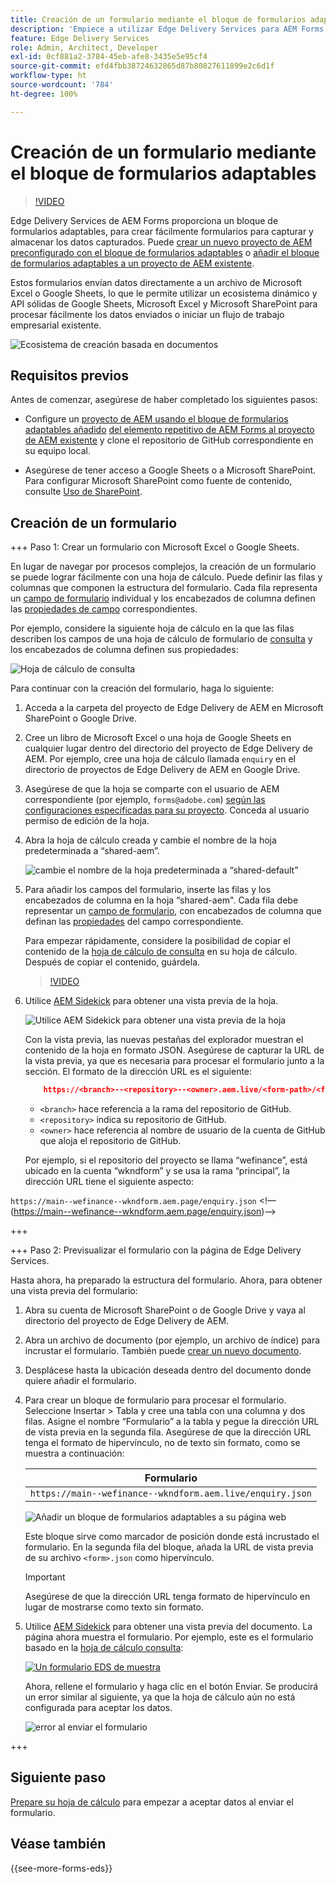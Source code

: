 ```yaml
---
title: Creación de un formulario mediante el bloque de formularios adaptables
description: 'Empiece a utilizar Edge Delivery Services para AEM Forms. Elabore formularios perfectos rápidamente. Creación basada en documentos de AEM Forms Edge Delivery: velocidad increíble, formularios compatibles con SEO y motores de búsqueda para usuarios más satisfechos.'
feature: Edge Delivery Services
role: Admin, Architect, Developer
exl-id: 0cf881a2-3784-45eb-afe8-3435e5e95cf4
source-git-commit: efd4fbb38724632865d87b80827611899e2c6d1f
workflow-type: ht
source-wordcount: '784'
ht-degree: 100%

---
```


# Creación de un formulario mediante el bloque de formularios adaptables

>[!VIDEO](https://video.tv.adobe.com/v/3427881?quality=12&learn=on)

Edge Delivery Services de AEM Forms proporciona un bloque de formularios adaptables, para crear fácilmente formularios para capturar y almacenar los datos capturados. Puede [crear un nuevo proyecto de AEM preconfigurado con el bloque de formularios adaptables](/help/edge/docs/forms/tutorial.md#create-a-new-aem-project-pre-configured-with-adaptive-forms-block) o [añadir el bloque de formularios adaptables a un proyecto de AEM existente](/help/edge/docs/forms/tutorial.md#add-adaptive-forms-block-to-your-existing-aem-project).

Estos formularios envían datos directamente a un archivo de Microsoft Excel o Google Sheets, lo que le permite utilizar un ecosistema dinámico y API sólidas de Google Sheets, Microsoft Excel y Microsoft SharePoint para procesar fácilmente los datos enviados o iniciar un flujo de trabajo empresarial existente.

![Ecosistema de creación basada en documentos](/help/edge/assets/document-based-authoring-workflow-create-form.png)


## Requisitos previos

Antes de comenzar, asegúrese de haber completado los siguientes pasos:

* Configure un [proyecto de AEM usando el bloque de formularios adaptables añadido](/help/edge/docs/forms/tutorial.md#create-a-new-aem-project-pre-configured-with-adaptive-forms-block) [del elemento repetitivo de AEM Forms al proyecto de AEM existente](/help/edge/docs/forms/tutorial.md#add-adaptive-forms-block-to-your-existing-aem-project) y clone el repositorio de GitHub correspondiente en su equipo local.
<!--In this document, the local folder of your Edge Delivery Services (EDS) project is referred as `[EDS Project repository]`.  -->
* Asegúrese de tener acceso a Google Sheets o a Microsoft SharePoint. Para configurar Microsoft SharePoint como fuente de contenido, consulte [Uso de SharePoint](https://www.aem.live/docs/setup-customer-sharepoint).



## Creación de un formulario

<!--
+++ Step 1: Add the Adaptive Forms Block to your Edge Delivery Services (EDS) project.

The Adaptive  empowers users to create forms for an Edge Delivery Service Site. However, this block isn't included in the default AEM boilerplate (used to create an Edge Delivery Services project). To seamlessly integrate the Adaptive Forms Block into your Edge Delivery Services project:

1. **Clone the Adaptive Forms Block repository**: Clone the [Adaptive Forms Block repository](https://github.com/adobe-rnd/form-block) on your local machine. It contains the code to render the form on an EDS webpage. In this document, the local folder of your Forms Block repository is referred as `[Adaptive Forms Block repository]`.
2. **Locate the Adaptive Forms Block Repository:** Access the [Adaptive Forms Block repository]/blocks/src folder and copy its content. 

3. on your local machine and copy the `form` folder. 
4. **Paste the Adaptive Forms Block's code into your EDS Project:**
Navigate to the [EDS Project repository]/blocks/ folder on your local machine and create a 'form' folder. Paste the `[Adaptive Forms Block repository]/blocks/src content`, copied in perevious step to the `[EDS Project repository]/blocks/form` folder.
1. **Commit Changes to GitHub:** Check in the `[EDS Project repository]/blocks/form` folder and its underlying files to your Edge Delivery Services project on GitHub.

After completing these steps, the Adaptive Forms Block is successfully added to your Edge Delivery Services (EDS) project repository on GitHub. You can now create and add forms to a EDS Sites page.
 

**Troubleshooting GitHub build issues**

Ensure a smooth GitHub build process by addressing potential issues:

* **Resolve Module Path Error:**
    If you encounter the error "Unable to resolve path to module "'../../scripts/lib-franklin.js'", navigate to the [EDS Project]/blocks/forms/form.js file. Update the import statement by replacing the lib-franklin.js file with the aem.js file.

* **Handle Linting Errors:**
    Should you come across any linting errors, you can bypass them. Open the [EDS Project]/package.json file and modify the "lint" script from "lint": "npm run lint:js && npm run lint:css" to "lint": "echo 'skipping linting for now'". Save the file and commit the changes to your GitHub project. -->

+++ Paso 1: Crear un formulario con Microsoft Excel o Google Sheets.

En lugar de navegar por procesos complejos, la creación de un formulario se puede lograr fácilmente con una hoja de cálculo. Puede definir las filas y columnas que componen la estructura del formulario. Cada fila representa un [campo de formulario](/help/edge/docs/forms/form-components.md#available-components) individual y los encabezados de columna definen las [propiedades de campo](/help/edge/docs/forms/form-components.md#components-properties) correspondientes.

Por ejemplo, considere la siguiente hoja de cálculo en la que las filas describen los campos de una hoja de cálculo de formulario de [consulta](/help/edge/assets/enquiry.xlsx) y los encabezados de columna definen sus propiedades:

![Hoja de cálculo de consulta](/help/edge/assets/enquiry-form-spreadsheet.png)

Para continuar con la creación del formulario, haga lo siguiente:

1. Acceda a la carpeta del proyecto de Edge Delivery de AEM en Microsoft SharePoint o Google Drive.

1. Cree un libro de Microsoft Excel o una hoja de Google Sheets en cualquier lugar dentro del directorio del proyecto de Edge Delivery de AEM. Por ejemplo, cree una hoja de cálculo llamada `enquiry` en el directorio de proyectos de Edge Delivery de AEM en Google Drive.

   <!-- ![Sample Content on Google Drive](/help/edge/assets/upload-sample-files-to-your-content-folder.png)-->

1. Asegúrese de que la hoja se comparte con el usuario de AEM correspondiente (por ejemplo, `forms@adobe.com`) [según las configuraciones especificadas para su proyecto](https://www.aem.live/docs/setup-customer-sharepoint). Conceda al usuario permiso de edición de la hoja.

1. Abra la hoja de cálculo creada y cambie el nombre de la hoja predeterminada a “shared-aem”.

   ![cambie el nombre de la hoja predeterminada a “shared-default”](/help/edge/assets/rename-sheet-to-shared-default.png)

1. Para añadir los campos del formulario, inserte las filas y los encabezados de columna en la hoja “shared-aem&quot;. Cada fila debe representar un [campo de formulario](/help/edge/docs/forms/form-components.md#available-components), con encabezados de columna que definan las [propiedades](/help/edge/docs/forms/form-components.md#components-properties) del campo correspondiente.


   Para empezar rápidamente, considere la posibilidad de copiar el contenido de la [hoja de cálculo de consulta](/help/edge/assets/enquiry.xlsx) en su hoja de cálculo. Después de copiar el contenido, guárdela.

   >[!VIDEO](https://video.tv.adobe.com/v/3427468?quality=12&learn=on)


1. Utilice [AEM Sidekick](https://www.aem.live/developer/tutorial#preview-and-publish-your-content) para obtener una vista previa de la hoja.

   ![Utilice AEM Sidekick para obtener una vista previa de la hoja](/help/edge/assets/preview-form.png)

   Con la vista previa, las nuevas pestañas del explorador muestran el contenido de la hoja en formato JSON. Asegúrese de capturar la URL de la vista previa, ya que es necesaria para procesar el formulario junto a la sección. El formato de la dirección URL es el siguiente:


   ```JSON
       https://<branch>--<repository>--<owner>.aem.live/<form-path>/<form-file-name>.json
   ```

   * `<branch>` hace referencia a la rama del repositorio de GitHub.
   * `<repository>` indica su repositorio de GitHub.
   * `<owner>` hace referencia al nombre de usuario de la cuenta de GitHub que aloja el repositorio de GitHub.

   Por ejemplo, si el repositorio del proyecto se llama “wefinance”, está ubicado en la cuenta “wkndform” y se usa la rama “principal”, la dirección URL tiene el siguiente aspecto:

`https://main--wefinance--wkndform.aem.page/enquiry.json`
&lt;!—(https://main--wefinance--wkndform.aem.page/enquiry.json)-->


+++

+++ Paso 2: Previsualizar el formulario con la página de Edge Delivery Services.


Hasta ahora, ha preparado la estructura del formulario. Ahora, para obtener una vista previa del formulario:

1. Abra su cuenta de Microsoft SharePoint o de Google Drive y vaya al directorio del proyecto de Edge Delivery de AEM.



1. Abra un archivo de documento (por ejemplo, un archivo de índice) para incrustar el formulario. También puede [crear un nuevo documento](/help/edge/assets/enquiry-form.docx).

1. Desplácese hasta la ubicación deseada dentro del documento donde quiere añadir el formulario.

1. Para crear un bloque de formulario para procesar el formulario. Seleccione Insertar > Tabla y cree una tabla con una columna y dos filas. Asigne el nombre “Formulario” a la tabla y pegue la dirección URL de vista previa en la segunda fila. Asegúrese de que la dirección URL tenga el formato de hipervínculo, no de texto sin formato, como se muestra a continuación:

   | Formulario |
   |---|
   | `https://main--wefinance--wkndform.aem.live/enquiry.json` |


   ![Añadir un bloque de formularios adaptables a su página web](/help/edge/assets/enquiry-doc-to-embed-form.png)

   Este bloque sirve como marcador de posición donde está incrustado el formulario. En la segunda fila del bloque, añada la URL de vista previa de su archivo `<form>.json` como hipervínculo.

   >[!IMPORTANT]
   >
   >
   > Asegúrese de que la dirección URL tenga formato de hipervínculo en lugar de mostrarse como texto sin formato.


1. Utilice [AEM Sidekick](https://www.aem.live/developer/tutorial#preview-and-publish-your-content) para obtener una vista previa del documento. La página ahora muestra el formulario. Por ejemplo, este es el formulario basado en la [hoja de cálculo consulta](/help/edge/assets/enquiry-form.docx):


   [![Un formulario EDS de muestra](/help/edge/assets/updated-form.png)](https://main--wefinance--wkndform.aem.page/enquiry-form)

   Ahora, rellene el formulario y haga clic en el botón Enviar. Se producirá un error similar al siguiente, ya que la hoja de cálculo aún no está configurada para aceptar los datos.

   ![error al enviar el formulario](/help/edge/assets/form-error.png)

+++


## Siguiente paso

[Prepare su hoja de cálculo](/help/edge/docs/forms/submit-forms.md) para empezar a aceptar datos al enviar el formulario.


## Véase también

{{see-more-forms-eds}}
